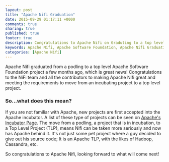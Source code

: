 ```yaml
---
layout: post
title: "Apache Nifi Graduation"
date: 2015-09-29 01:17:11 +0000
comments: true
sharing: true
published: true
footer: true
description: Congratulations to Apache Nifi on Graduting to a top level Apache Project.
keywords: Apache Nifi, Apache Software Foundation, Apache Nifi Graduation
categories: [Apache Nifi]
---
```


Apache Nifi graduated from a podling to a top level Apache Software Foundation project a few months ago, which is great news!  Congratulations to the NiFi team and all the contributors to making Apache Nifi great and meeting the requirements to move from an incubating project to a top level project.  

<!-- more -->
### So...what does this mean?
If you are not familiar with Apache, new projects are first accepted into the Apache incubator.  A list of these type of projects can be seen on [Apache's Incubator Page](http://incubator.apache.org/).  The move from a podling, a project that is in incubation, to a Top Level Project (TLP), means Nifi can be taken more seriously and now has Apache behind it.  It's not just some pet project where a guy decided to give out his source code; It is an Apache TLP, with the likes of Hadoop, Cassandra, etc.  

So congratulations to Apache Nifi, looking forward to what will come next!